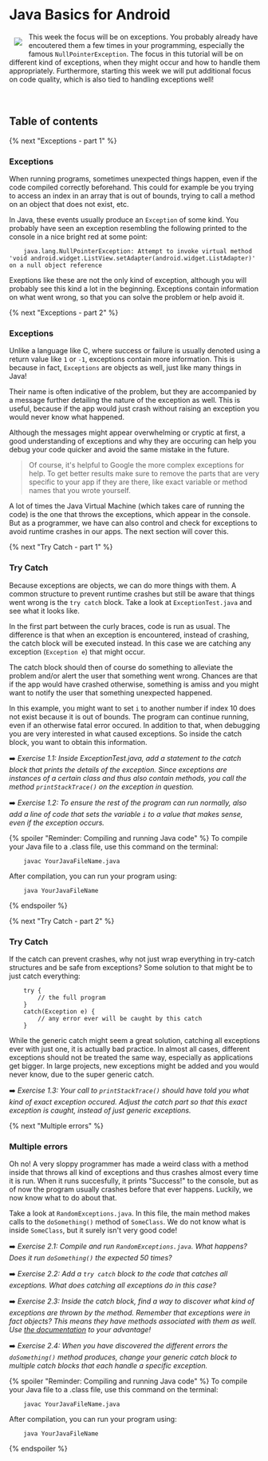 # Java Basics for Android
 <img align="left" src="https://raw.githubusercontent.com/Vluuks/AndroidPractice/labified/Week4/Lab/Images/robotje.png" style="padding: 10px"> This week the focus will be on exceptions. You probably already have encoutered them a few times in your programming, especially the famous `NullPointerException`. The focus in this tutorial will be on different kind of exceptions, when they might occur and how to handle them appropriately. Furthermore, starting this week we will put additional focus on code quality, which is also tied to handling exceptions well!
 <br>
 <br>
 <br>

## Table of contents

{% next "Exceptions - part 1" %}
### Exceptions
When running programs, sometimes unexpected things happen, even if the code compiled correctly beforehand. This could for example be you trying to access an index in an array that is out of bounds, trying to call a method on an object that does not exist, etc. 

In Java, these events usually produce an `Exception` of some kind. You probably have seen an exception resembling the following printed to the console in a nice bright red at some point:

        java.lang.NullPointerException: Attempt to invoke virtual method 'void android.widget.ListView.setAdapter(android.widget.ListAdapter)' on a null object reference

Exeptions like these are not the only kind of exception, although you will probably see this kind a lot in the beginning. Exceptions contain information on what went wrong, so that you can solve the problem or help avoid it. 

{% next "Exceptions - part 2" %}
### Exceptions
Unlike a language like C, where success or failure is usually denoted using a return value like `1` or `-1`, exceptions contain more information. This is because in fact, `Exceptions` are objects as well, just like many things in Java! 

Their name is often indicative of the problem, but they are accompanied by a message further detailing the nature of the exception as well. This is useful, because if the app would just crash without raising an exception you would never know what happened. 

Although the messages might appear overwhelming or cryptic at first, a good understanding of exceptions and why they are occuring can help you debug your code quicker and avoid the same mistake in the future. 

> Of course, it's helpful to Google the more complex exceptions for help. To get better results make sure to remove the parts that are very specific to your app if they are there, like exact variable or method names that you wrote yourself.

A lot of times the Java Virtual Machine (which takes care of running the code) is the one that throws the exceptions, which appear in the console. But as a programmer, we have can also control and check for exceptions to avoid runtime crashes in our apps. The next section will cover this.

{% next "Try Catch - part 1" %}
### Try Catch
Because exceptions are objects, we can do more things with them. A common structure to prevent runtime crashes but still be aware that things went wrong is the `try catch` block. Take a look at `ExceptionTest.java` and see what it looks like.

In the first part between the curly braces, code is run as usual. The difference is that when an exception is encountered, instead of crashing, the catch block will be executed instead. In this case we are catching any exception (`Exception e`) that might occur. 

The catch block should then of course do something to alleviate the problem and/or alert the user that something went wrong. Chances are that if the app would have crashed otherwise, something is amiss and you might want to notify the user that something unexpected happened. 

In this example, you might want to set `i` to another number if index 10 does not exist because it is out of bounds. The program can continue running, even if an otherwise fatal error occured. In addition to that, when debugging you are very interested in what caused exceptions. So inside the catch block, you want to obtain this information. 

➡️ *Exercise 1.1:* *Inside ExceptionTest.java, add a statement to the catch block that prints the details of the exception. Since exceptions are instances of a certain class and thus also contain methods, you call the method `printStackTrace()` on the exception in question.*

➡️ *Exercise 1.2:* *To ensure the rest of the program can run normally, also add a line of code that sets the variable `i` to a value that makes sense, even if the exception occurs.*

{% spoiler "Reminder: Compiling and running Java code" %}
To compile your Java file to a .class file, use this command on the terminal:

        javac YourJavaFileName.java

After compilation, you can run your program using:

        java YourJavaFileName

{% endspoiler %}

{% next "Try Catch - part 2" %}
### Try Catch
If the catch can prevent crashes, why not just wrap everything in try-catch structures and be safe from exceptions? Some solution to that might be to just catch everything:

        try {
            // the full program
        }
        catch(Exception e) {
            // any error ever will be caught by this catch
        }

While the generic catch might seem a great solution, catching all exceptions ever with just one, it is actually bad practice. In almost all cases, different exceptions should not be treated the same way, especially as applications get bigger. In large projects, new exceptions might be added and you would never know, due to the super generic catch.

➡️ *Exercise 1.3:* *Your call to `printStackTrace()` should have told you what kind of exact exception occured. Adjust the catch part so that this exact exception is caught, instead of just generic exceptions.*

{% next "Multiple errors" %}
### Multiple errors
 Oh no! A very sloppy programmer has made a weird class with a method inside that throws all kind of exceptions and thus crashes almost every time it is run. When it runs succesfully, it prints "Success!" to the console, but as of now the program usually crashes before that ever happens. Luckily, we now know what to do about that.

 Take a look at `RandomExceptions.java`. In this file, the main method makes calls to the `doSomething()` method of `SomeClass`. We do not know what is inside `SomeClass`, but it surely isn't very good code!

➡️ *Exercise 2.1:* *Compile and run `RandomExceptions.java`. What happens? Does it run `doSomething()` the expected 50 times?*

➡️ *Exercise 2.2:* *Add a `try catch` block to the code that catches all exceptions. What does catching all exceptions do in this case?*

➡️ *Exercise 2.3:* *Inside the catch block, find a way to discover what kind of exceptions are thrown by the method. Remember that exceptions were in fact objects? This means they have methods associated with them as well. Use [the documentation](https://docs.oracle.com/javase/8/docs/api/index.html?java/lang/Exception.html) to your advantage!*

➡️ *Exercise 2.4:* *When you have discovered the different errors the `doSomething()` method produces, change your generic catch block to multiple catch blocks that each handle a specific exception.*

{% spoiler "Reminder: Compiling and running Java code" %}
To compile your Java file to a .class file, use this command on the terminal:

        javac YourJavaFileName.java

After compilation, you can run your program using:

        java YourJavaFileName

{% endspoiler %}


